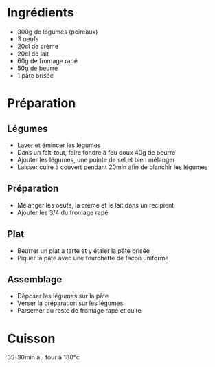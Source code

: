 # Ingrédients

* 300g de légumes (poireaux)
* 3 oeufs
* 20cl de crème
* 20cl de lait
* 60g de fromage rapé
* 50g de beurre
* 1 pâte brisée

# Préparation

## Légumes

* Laver et émincer les légumes
* Dans un fait-tout, faire fondre à feu doux 40g de beurre
* Ajouter les légumes, une pointe de sel et bien mélanger
* Laisser cuire à couvert pendant 20min afin de blanchir les légumes

## Préparation

* Mélanger les oeufs, la crème et le lait dans un recipient
* Ajouter les 3/4 du fromage rapé

## Plat

* Beurrer un plat à tarte et y étaler la pâte brisée
* Piquer la pâte avec une fourchette de façon uniforme

## Assemblage

* Déposer les légumes sur la pâte
* Verser la préparation sur les légumes
* Parsemer du reste de fromage rapé et cuire

# Cuisson

35-30min au four à 180°c
